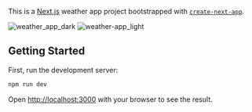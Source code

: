 This is a [Next.js](https://nextjs.org) weather app project bootstrapped with [`create-next-app`](https://nextjs.org/docs/app/api-reference/cli/create-next-app).

![weather_app_dark](https://github.com/user-attachments/assets/dab97ca1-5110-4ab9-a15c-12ee52a3b544)
![weather-app_light](https://github.com/user-attachments/assets/c4df611e-51e7-4ebd-81e4-28a210987cef)


## Getting Started

First, run the development server:

```bash
npm run dev
```

Open [http://localhost:3000](http://localhost:3000) with your browser to see the result.
